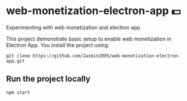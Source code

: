 # web-monetization-electron-app 💵 
Experimenting with web monetization and electron app

This project demonstrate basic setup to enable web monetization in Electron App. 
You install the project using:

```shell
git clone https://github.com/Jasmin2895/web-monetization-electron-app.git

```

## Run the project locally

```shell
npm start
```
